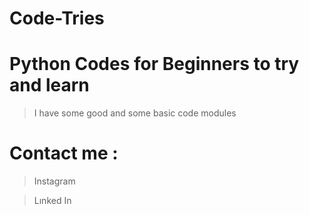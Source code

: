 # Code-Tries
# Python Codes for Beginners to try and learn 
> I have some good and some basic code modules





# Contact me :
  > Instagram

  > Lınked In
